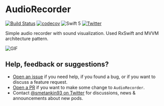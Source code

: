 # AudioRecorder

[![Build Status](https://api.travis-ci.org/Smitters/AudioRecorder.svg?branch=master)](https://travis-ci.org/Smitters/AudioRecorder)
[![codecov](https://codecov.io/gh/Smitters/AudioRecorder/branch/master/graph/badge.svg)](https://codecov.io/gh/Smitters/AudioRecorder)
![Swift 5](https://img.shields.io/badge/Swift-5-orange.svg)
[![Twitter](https://img.shields.io/badge/contact-@smetankin93-blue.svg?style=flat)](https://twitter.com/smetankin93)

Simple audio recorder with sound visualization.
Used RxSwift and MVVM architecture pattern.

![GIF](https://github.com/Smitters/AudioRecorder/blob/master/sample.gif)

## Help, feedback or suggestions?

- [Open an issue](https://github.com/Smitters/AudioRecorder/issues/new) if you need help, if you found a bug, or if you want to discuss a feature request.
- [Open a PR](https://github.com/Smitters/AudioRecorder/pull/new/master) if you want to make some change to `AudioRecorder`.
- Contact [@smetankin93 on Twitter](https://twitter.com/smetankin93) for discussions, news & announcements about new pods.
